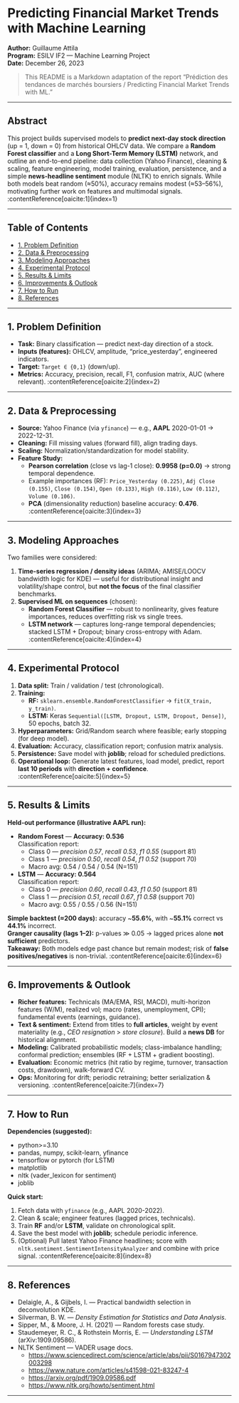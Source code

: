 # Predicting Financial Market Trends with Machine Learning

**Author:** Guillaume Attila  
**Program:** ESILV IF2 — Machine Learning Project  
**Date:** December 26, 2023

> This README is a Markdown adaptation of the report “Prédiction des tendances de marchés boursiers / Predicting Financial Market Trends with ML.”

---

## Abstract

This project builds supervised models to **predict next-day stock direction** (up = 1, down = 0) from historical OHLCV data. We compare a **Random Forest classifier** and a **Long Short-Term Memory (LSTM)** network, and outline an end-to-end pipeline: data collection (Yahoo Finance), cleaning & scaling, feature engineering, model training, evaluation, persistence, and a simple **news-headline sentiment** module (NLTK) to enrich signals. While both models beat random (≈50%), accuracy remains modest (≈53–56%), motivating further work on features and multimodal signals. :contentReference[oaicite:1]{index=1}

---

## Table of Contents

- [1. Problem Definition](#1-problem-definition)  
- [2. Data & Preprocessing](#2-data--preprocessing)  
- [3. Modeling Approaches](#3-modeling-approaches)  
- [4. Experimental Protocol](#4-experimental-protocol)  
- [5. Results & Limits](#5-results--limits)  
- [6. Improvements & Outlook](#6-improvements--outlook)  
- [7. How to Run](#7-how-to-run)  
- [8. References](#8-references)

---

## 1. Problem Definition

- **Task:** Binary classification — predict next-day direction of a stock.  
- **Inputs (features):** OHLCV, amplitude, “price_yesterday”, engineered indicators.  
- **Target:** `Target ∈ {0,1}` (down/up).  
- **Metrics:** Accuracy, precision, recall, F1, confusion matrix, AUC (where relevant). :contentReference[oaicite:2]{index=2}

---

## 2. Data & Preprocessing

- **Source:** Yahoo Finance (via `yfinance`) — e.g., **AAPL** 2020-01-01 → 2022-12-31.  
- **Cleaning:** Fill missing values (forward fill), align trading days.  
- **Scaling:** Normalization/standardization for model stability.  
- **Feature Study:**  
  - **Pearson correlation** (close vs lag-1 close): **0.9958 (p=0.0)** → strong temporal dependence.  
  - Example importances (RF): `Price_Yesterday (0.225)`, `Adj Close (0.155)`, `Close (0.154)`, `Open (0.133)`, `High (0.116)`, `Low (0.112)`, `Volume (0.106)`.  
  - **PCA** (dimensionality reduction) baseline accuracy: **0.476**. :contentReference[oaicite:3]{index=3}

---

## 3. Modeling Approaches

Two families were considered:

1) **Time-series regression / density ideas** (ARIMA; AMISE/LOOCV bandwidth logic for KDE) — useful for distributional insight and volatility/shape control, but **not the focus** of the final classifier benchmarks.  
2) **Supervised ML on sequences** (chosen):  
   - **Random Forest Classifier** — robust to nonlinearity, gives feature importances, reduces overfitting risk vs single trees.  
   - **LSTM network** — captures long-range temporal dependencies; stacked LSTM + Dropout; binary cross-entropy with Adam. :contentReference[oaicite:4]{index=4}

---

## 4. Experimental Protocol

1. **Data split:** Train / validation / test (chronological).  
2. **Training:**  
   - **RF:** `sklearn.ensemble.RandomForestClassifier` → `fit(X_train, y_train)`.  
   - **LSTM:** Keras `Sequential([LSTM, Dropout, LSTM, Dropout, Dense])`, 50 epochs, batch 32.  
3. **Hyperparameters:** Grid/Random search where feasible; early stopping (for deep model).  
4. **Evaluation:** Accuracy, classification report; confusion matrix analysis.  
5. **Persistence:** Save model with **joblib**; reload for scheduled predictions.  
6. **Operational loop:** Generate latest features, load model, predict, report **last 10 periods** with **direction + confidence**. :contentReference[oaicite:5]{index=5}

---

## 5. Results & Limits

**Held-out performance (illustrative AAPL run):**
- **Random Forest** — **Accuracy: 0.536**  
  Classification report:  
  - Class 0 — *precision 0.57*, *recall 0.53*, *f1 0.55* (support 81)  
  - Class 1 — *precision 0.50*, *recall 0.54*, *f1 0.52* (support 70)  
  - Macro avg: 0.54 / 0.54 / 0.54 (N=151)
- **LSTM** — **Accuracy: 0.564**  
  Classification report:  
  - Class 0 — *precision 0.60*, *recall 0.43*, *f1 0.50* (support 81)  
  - Class 1 — *precision 0.51*, *recall 0.67*, *f1 0.58* (support 70)  
  - Macro avg: 0.55 / 0.55 / 0.56 (N=151)

**Simple backtest (≈200 days):** accuracy ~**55.6%**, with ~**55.1%** correct vs **44.1%** incorrect.  
**Granger causality (lags 1–2):** p-values ≫ 0.05 → lagged prices alone **not sufficient** predictors.  
**Takeaway:** Both models edge past chance but remain modest; risk of **false positives/negatives** is non-trivial. :contentReference[oaicite:6]{index=6}

---

## 6. Improvements & Outlook

- **Richer features:** Technicals (MA/EMA, RSI, MACD), multi-horizon features (W/M), realized vol; macro (rates, unemployment, CPI); fundamental events (earnings, guidance).  
- **Text & sentiment:** Extend from titles to **full articles**, weight by event materiality (e.g., *CEO resignation* > *store closure*). Build a **news DB** for historical alignment.  
- **Modeling:** Calibrated probabilistic models; class-imbalance handling; conformal prediction; ensembles (RF + LSTM + gradient boosting).  
- **Evaluation:** Economic metrics (hit ratio by regime, turnover, transaction costs, drawdown), walk-forward CV.  
- **Ops:** Monitoring for drift; periodic retraining; better serialization & versioning. :contentReference[oaicite:7]{index=7}

---

## 7. How to Run

**Dependencies (suggested):**
- python>=3.10
- pandas, numpy, scikit-learn, yfinance
- tensorflow or pytorch (for LSTM)
- matplotlib
- nltk (vader_lexicon for sentiment)
- joblib


**Quick start:**
1. Fetch data with `yfinance` (e.g., AAPL 2020-2022).  
2. Clean & scale; engineer features (lagged prices, technicals).  
3. Train **RF** and/or **LSTM**, validate on chronological split.  
4. Save the best model with **joblib**; schedule periodic inference.  
5. (Optional) Pull latest Yahoo Finance headlines; score with `nltk.sentiment.SentimentIntensityAnalyzer` and combine with price signal. :contentReference[oaicite:8]{index=8}

---

## 8. References

- Delaigle, A., & Gijbels, I. — Practical bandwidth selection in deconvolution KDE.  
- Silverman, B. W. — *Density Estimation for Statistics and Data Analysis*.  
- Sipper, M., & Moore, J. H. (2021) — Random forests case study.  
- Staudemeyer, R. C., & Rothstein Morris, E. — *Understanding LSTM* (arXiv:1909.09586).  
- NLTK Sentiment — VADER usage docs.  
  - https://www.sciencedirect.com/science/article/abs/pii/S0167947302003298  
  - https://www.nature.com/articles/s41598-021-83247-4  
  - https://arxiv.org/pdf/1909.09586.pdf  
  - https://www.nltk.org/howto/sentiment.html

---
